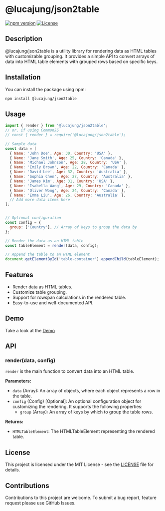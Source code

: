 # @lucajung/json2table

[![npm version](https://badge.fury.io/js/@lucajung/json2table.svg)](https://www.npmjs.com/package/@lucajung/json2table)
[![License](https://img.shields.io/badge/License-MIT-blue.svg)](https://opensource.org/licenses/MIT)

## Description

@lucajung/json2table is a utility library for rendering data as HTML tables with customizable grouping. It provides a simple API to convert arrays of data into HTML table elements with grouped rows based on specific keys.


## Installation

You can install the package using npm:

```bash
npm install @lucajung/json2table
```

## Usage

```javascript
import { render } from '@lucajung/json2table';
// or, if using CommonJS
// const { render } = require('@lucajung/json2table');

// Sample data
const data = [
  { Name: 'John Doe', Age: 30, Country: 'USA' },
  { Name: 'Jane Smith', Age: 25, Country: 'Canada' },
  { Name: 'Michael Johnson', Age: 28, Country: 'USA' },
  { Name: 'Emily Brown', Age: 22, Country: 'Canada' },
  { Name: 'David Lee', Age: 32, Country: 'Australia' },
  { Name: 'Sophia Chen', Age: 27, Country: 'Australia' },
  { Name: 'James Kim', Age: 31, Country: 'USA' },
  { Name: 'Isabella Wang', Age: 29, Country: 'Canada' },
  { Name: 'Oliver Wong', Age: 24, Country: 'Canada' },
  { Name: 'Emma Liu', Age: 26, Country: 'Australia' },
  // Add more data items here
];


// Optional configuration
const config = {
  group: ['Country'], // Array of keys to group the data by
};

// Render the data as an HTML table
const tableElement = render(data, config);

// Append the table to an HTML element
document.getElementById('table-container').appendChild(tableElement);
```

## Features

- Render data as HTML tables.
- Customize table grouping.
- Support for rowspan calculations in the rendered table.
- Easy-to-use and well-documented API.

## Demo
Take a look at the [Demo](https://lucajung.github.io/json2table/)

## API

### render(data, config)

`render` is the main function to convert data into an HTML table.

**Parameters:**

- `data` (Array<TableItem>): An array of objects, where each object represents a row in the table.
- `config` (Config) [Optional]: An optional configuration object for customizing the rendering. It supports the following properties:
  - `group` (Array<string>): An array of keys by which to group the table rows.

**Returns:**

- `HTMLTableElement`: The HTMLTableElement representing the rendered table.

## License

This project is licensed under the MIT License - see the [LICENSE](LICENSE) file for details.

## Contributions

Contributions to this project are welcome. To submit a bug report, feature request please use GitHub Issues.